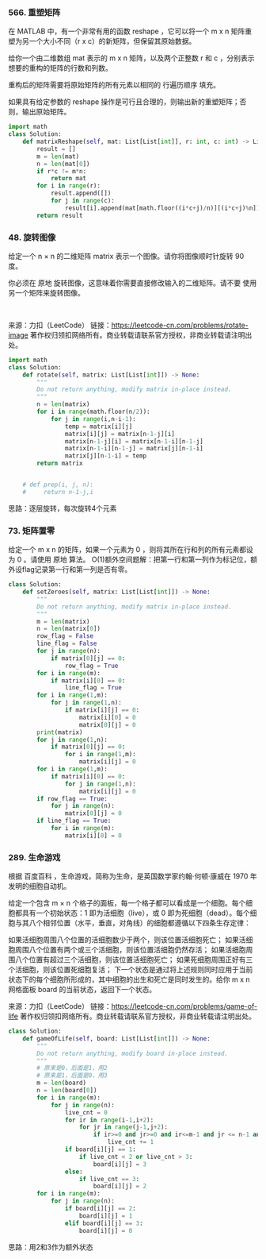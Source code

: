 ### 566. 重塑矩阵
在 MATLAB 中，有一个非常有用的函数 reshape ，它可以将一个 m x n 矩阵重塑为另一个大小不同（r x c）的新矩阵，但保留其原始数据。

给你一个由二维数组 mat 表示的 m x n 矩阵，以及两个正整数 r 和 c ，分别表示想要的重构的矩阵的行数和列数。

重构后的矩阵需要将原始矩阵的所有元素以相同的 行遍历顺序 填充。

如果具有给定参数的 reshape 操作是可行且合理的，则输出新的重塑矩阵；否则，输出原始矩阵。
```python
import math
class Solution:
    def matrixReshape(self, mat: List[List[int]], r: int, c: int) -> List[List[int]]:
        result = []
        m = len(mat)
        n = len(mat[0])
        if r*c != m*n:
            return mat
        for i in range(r):
            result.append([])
            for j in range(c):
                result[i].append(mat[math.floor((i*c+j)/n)][(i*c+j)%n])
        return result
```
### 48. 旋转图像
给定一个 n × n 的二维矩阵 matrix 表示一个图像。请你将图像顺时针旋转 90 度。

你必须在 原地 旋转图像，这意味着你需要直接修改输入的二维矩阵。请不要 使用另一个矩阵来旋转图像。

 

来源：力扣（LeetCode）
链接：https://leetcode-cn.com/problems/rotate-image
著作权归领扣网络所有。商业转载请联系官方授权，非商业转载请注明出处。

```python
import math
class Solution:
    def rotate(self, matrix: List[List[int]]) -> None:
        """
        Do not return anything, modify matrix in-place instead.
        """
        n = len(matrix)
        for i in range(math.floor(n/2)):
            for j in range(i,n-i-1):
                temp = matrix[i][j]
                matrix[i][j] = matrix[n-1-j][i]
                matrix[n-1-j][i] = matrix[n-1-i][n-1-j]
                matrix[n-1-i][n-1-j] = matrix[j][n-1-i]
                matrix[j][n-1-i] = temp
        return matrix


    # def prep(i, j, n):
    #     return n-1-j,i
```
思路：逐层旋转，每次旋转4个元素

### 73. 矩阵置零
给定一个 m x n 的矩阵，如果一个元素为 0 ，则将其所在行和列的所有元素都设为 0 。请使用 原地 算法。
O(1)额外空间题解：把第一行和第一列作为标记位，额外设flag记录第一行和第一列是否有零。
```python
class Solution:
    def setZeroes(self, matrix: List[List[int]]) -> None:
        """
        Do not return anything, modify matrix in-place instead.
        """
        m = len(matrix)
        n = len(matrix[0])
        row_flag = False
        line_flag = False
        for j in range(n):
            if matrix[0][j] == 0:
                row_flag = True
        for i in range(m):
            if matrix[i][0] == 0:
                line_flag = True
        for i in range(1,m):
            for j in range(1,n):
                if matrix[i][j] == 0:
                    matrix[i][0] = 0
                    matrix[0][j] = 0
        print(matrix)
        for j in range(1,n):
            if matrix[0][j] == 0:
                for i in range(1,m):
                    matrix[i][j] = 0
        for i in range(1,m):
            if matrix[i][0] == 0:
                for j in range(1,n):
                    matrix[i][j] = 0
        if row_flag == True:
            for j in range(n):
                matrix[0][j] = 0
        if line_flag == True:
            for i in range(m):
                matrix[i][0] = 0
```
### 289. 生命游戏
根据 百度百科 ，生命游戏，简称为生命，是英国数学家约翰·何顿·康威在 1970 年发明的细胞自动机。

给定一个包含 m × n 个格子的面板，每一个格子都可以看成是一个细胞。每个细胞都具有一个初始状态：1 即为活细胞（live），或 0 即为死细胞（dead）。每个细胞与其八个相邻位置（水平，垂直，对角线）的细胞都遵循以下四条生存定律：

如果活细胞周围八个位置的活细胞数少于两个，则该位置活细胞死亡；
如果活细胞周围八个位置有两个或三个活细胞，则该位置活细胞仍然存活；
如果活细胞周围八个位置有超过三个活细胞，则该位置活细胞死亡；
如果死细胞周围正好有三个活细胞，则该位置死细胞复活；
下一个状态是通过将上述规则同时应用于当前状态下的每个细胞所形成的，其中细胞的出生和死亡是同时发生的。给你 m x n 网格面板 board 的当前状态，返回下一个状态。

来源：力扣（LeetCode）
链接：https://leetcode-cn.com/problems/game-of-life
著作权归领扣网络所有。商业转载请联系官方授权，非商业转载请注明出处。
```python
class Solution:
    def gameOfLife(self, board: List[List[int]]) -> None:
        """
        Do not return anything, modify board in-place instead.
        """
        # 原来是0，后面是1，用2
        # 原来是1，后面是0，用3
        m = len(board)
        n = len(board[0])
        for i in range(m):
            for j in range(n):
                live_cnt = 0
                for ir in range(i-1,i+2):
                    for jr in range(j-1,j+2):
                        if ir>=0 and jr>=0 and ir<=m-1 and jr <= n-1 and not(ir == i and jr == j) and (board[ir][jr] == 1 or board[ir][jr] == 3):
                            live_cnt += 1
                if board[i][j] == 1:
                    if live_cnt < 2 or live_cnt > 3:
                        board[i][j] = 3
                else:
                    if live_cnt == 3:
                        board[i][j] = 2
        for i in range(m):
            for j in range(n):
                if board[i][j] == 2:
                    board[i][j] = 1
                elif board[i][j] == 3:
                    board[i][j] = 0
```
思路：用2和3作为额外状态